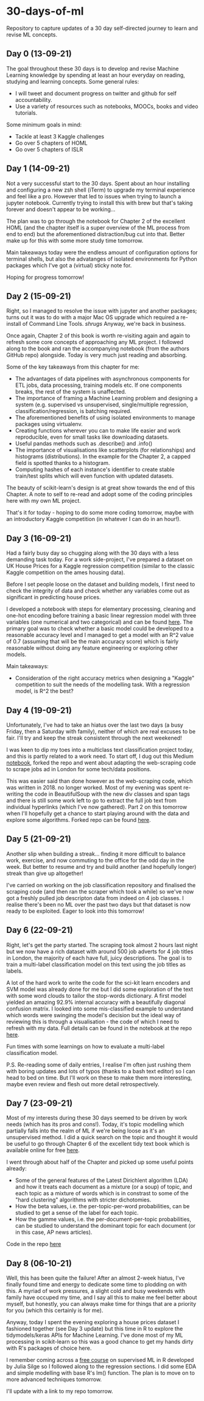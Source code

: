 # 30-days-of-ml
Repository to capture updates of a 30 day self-directed journey to learn and revise ML concepts. 

## Day 0 (13-09-21)
The goal throughout these 30 days is to develop and revise Machine Learning knowledge by spending at least an hour everyday on reading, studying and learning concepts. Some general rules:

- I will tweet and document progress on twitter and github for self accountability.
- Use a variety of resources such as notebooks, MOOCs, books and video tutorials.

Some minimum goals in mind:

- Tackle at least 3 Kaggle challenges
- Go over 5 chapters of HOML
- Go over 5 chapters of ISLR

## Day 1 (14-09-21)

Not a very successful start to the 30 days. Spent about an hour installing and configuring a new zsh shell (iTerm) to upgrade my terminal experience and feel like a pro.
However that led to issues when trying to launch a jupyter notebook. Currently trying to install this with brew but that's taking forever and doesn't appear to be working...

The plan was to go through the notebook for Chapter 2 of the excellent HOML (and the chapter itself is a super overview of the ML process from end to end) but the aforementioned 
distraction/bug cut into that. Better make up for this with some more study time tomorrow. 

Main takeaways today were the endless amount of configuration options for terminal shells, but also the advatanges of isolated environments for Python packages which I've got a (virtual) 
sticky note for. 

Hoping for progress tomorrow!

## Day 2 (15-09-21)

Right, so I managed to resolve the issue with jupyter and another packages; turns out it was to do with a major Mac OS upgrade which required a re-install of Command Line Tools. *shrugs*
Anyway, we're back in business.

Once again, Chapter 2 of this book is worth re-visiting again and again to refresh some core concepts of approaching any ML project. I followed along to the book and ran the accompanying
notebook (from the authors GitHub repo) alongside. Today is very much just reading and absorbing.

Some of the key takeaways from this chapter for me:
* The advantages of data pipelines with asynchronous components for ETL jobs, data processing, training models etc. If one components breaks, the rest of the system is unaffected.
* The importance of framing a Machine Learning problem and designing a system (e.g. supervised vs unsupervised, single/multiple regression, classification/regression, is batching required.
* The aforementioned benefits of using isolated environments to manage packages using virtualenv.
* Creating functions wherever you can to make life easier and work reproducible, even for small tasks like downloading datasets.
* Useful pandas methods such as .describe() and .info()
* The importance of visualisations like scatterplots (for relationships) and histograms (distributions). In the example for the Chapter 2, a capped field is spotted thanks to a histogram.
* Computing hashes of each instance's identifier to create stable train/test splits which will even function with updated datasets.

The beauty of scikit-learn's design is at great show towards the end of this Chapter. A note to self to re-read and adopt some of the coding principles here with my own ML project.

That's it for today - hoping to do some more coding tomorrow, maybe with an introductory Kaggle competition (in whatever I can do in an hour!). 

## Day 3 (16-09-21)

Had a fairly busy day so chugging along with the 30 days with a less demanding task today. For a work side-project, I've prepared a dataset on UK House Prices
for a Kaggle regression competition (similar to the classic Kaggle competition on the ames housing data). 

Before I set people loose on the dataset and building models, I first need to check the integrity of data and check whether any variables come out as significant
in predicting house prices.

I developed a notebook with steps for  elementary processing, cleaning and one-hot encoding before training a basic linear regression model with three variables (one
numerical and two categorical) and can be found [here](https://github.com/faisal-samin/uk-house-prices/blob/main/notebook_linreg_model.ipynb). The primary
goal was to check whether a basic model could be developed to a reasonable accuracy level and I managed to get a model with an R^2 value of 0.7 (assuming
that will be the main accuracy score) which is fairly reasonable without doing any feature engineering or exploring other models. 

Main takeaways:
* Consideration of the right accuracy metrics when designing a "Kaggle" competition to suit the needs of the modelling task. With a regression model, is R^2 
the best? 

## Day 4 (19-09-21)

Unfortunately, I've had to take an hiatus over the last two days (a busy Friday, then a Saturday with family), neither of which are real excuses to be fair. 
I'll try and keep the streak consistent through the next weekened! 

I was keen to dip my toes into a multiclass text classification project today, and this is partly related to a work need. To start off, I dug out this 
Medium [notebook](https://medium.com/analytics-vidhya/classifying-tech-data-job-postings-on-indeed-com-1fd8ca6e7cdd), forked the repo and went about
adapting the web-scraping code to scrape jobs ad in London for some tech/data positions. 

This was easier said than done however as the web-scraping code, which was written in 2018. no longer worked. Most of my evening was spent
re-writing the code in BeautifulSoup with the new div classes and span tags and there is still some work left to go to extract the full job text from
individual hyperlinks (which I've now gathered). Part 2 on this tomorrow when I'll hopefully get a chance to start playing around with the data and 
explore some algorithms. Forked repo can be found [here](https://github.com/faisal-samin/Data_Job_Analysis).

## Day 5 (21-09-21)

Another slip when building a streak... finding it more difficult to balance work, exercise, and now commuting to the office for the odd day in the week. 
But better to resume and try and build another (and hopefully longer) streak than give up altogether!

I've carried on working on the job classification repository and finalised the scraping code (and then ran the scraper which took a while) so we've now
got a freshly pulled job descripton data from indeed on 4 job classes. I realise there's been no ML over the past two days but that dataset is now 
ready to be exploited. Eager to look into this tomorrow!

## Day 6 (22-09-21)

Right, let's get the party started. The scraping took almost 2 hours last night but we now have a rich dataset with around 500 job adverts for 4 job titles in London, the majority of each have full, juicy descriptions. The goal is to train a multi-label classification model on this text using the job titles as labels.

A lot of the hard work to write the code for the sci-kit learn encoders and SVM model was already done for me but I did some exploration of the text with some word clouds to tailor the stop-words dictionary. A first model yielded an amazing 92.9% internal accuracy with a beautifully diagonal
confusion matrix. I looked into some mis-classified example to understand which words were swinging the model's decision but the ideal way of reviewing this
is through a visualisation - the code of which I need to refresh with my data. Full details can be found in the notebook at the repo [here](https://github.com/faisal-samin/Data_Job_Analysis/blob/master/analysis.ipynb).

Fun times with some learnings on how to evaluate a multi-label classification model.

P.S. Re-reading some of daily entries, I realise I'm often just rushing them with boring updates and lots of typos (thanks to a bash text editor) so I can head to bed on time. But I'll work on these to make them more interesting, maybe even review and flesh out more detail retrospectively.

## Day 7 (23-09-21)

Most of my interests during these 30 days seemed to be driven by work needs (which has its pros and cons!). Today, it's topic modelling which partially
falls into the realm of ML if we're being loose as it's an unsupervised method. I did a quick search on the topic and thought it would be useful to go
through Chapter 6 of the excellent tidy text book which is available online for free [here](https://www.tidytextmining.com/topicmodeling.html).

I went through about half of the Chapter and picked up some useful points already:
* Some of the general features of the Latest Dirichlent algorithm (LDA) and how it treats each document as a mixture (or a soup) of topic, and each topic as a mixture of words which is in constrast to some of the "hard clustering" algorithms with stricter dichotomies.
* How the beta values, i.e. the per-topic-per-word probabilities, can be studied to get a sense of the label for each topic.
* How the gamme values, i.e. the per-document-per-topic probabilities, can be studied to understand the dominant topic for each document (or in this case, AP news articles).

Code in the repo [here](https://github.com/faisal-samin/topic-modelling-r/blob/main/topic_modelling.R)

## Day 8 (06-10-21)

Well, this has been quite the failure! After an almost 2-week hiatus, I've finally found time and energy to dedicate some time to plodding on
with this. A myriad of work pressures, a slight cold and busy weekends with family have occuped my time, and I say all this to make me feel
better about myself, but honestly, you can always make time for things that are a priority for you (which this certainly is for me). 

Anyway, today I spent the evening exploring a house prices dataset I fashioned together (see Day 3 update) but this time in R to explore the 
tidymodels/keras APIs for Machine Learning. I've done most of my ML processing in scikit-learn so this was a good chance to get my hands dirty
with R's packages of choice here. 

I remember coming across a [free course](https://supervised-ml-course.netlify.app/) on supervised ML in R developed by Julia Silge so I followed 
along to the regression sections. I did some EDA and simple modelling with base R's lm() function. The plan is to move on to more advanced
techniques tomorrow. 

I'll update with a link to my repo tomorrow. 
